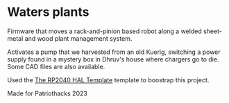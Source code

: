 # Waters plants

Firmware that moves a rack-and-pinion based robot along a welded sheet-metal and wood plant management system.

Activates a pump that we harvested from an old Kuerig, switching a power supply found in a mystery box in Dhruv's house where chargers go to die. Some CAD files are also available.

Used the [The RP2040 HAL Template](https://github.com/rp-rs/rp2040-project-template) template to boostrap this project.

Made for Patriothacks 2023
